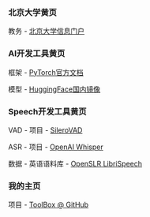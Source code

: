 ### 北京大学黄页
教务 - [北京大学信息门户](https://portal.pku.edu.cn/portal2017/#/bizCenter)

### AI开发工具黄页
框架 - [PyTorch官方文档](https://pytorch.org/docs/stable/index.html)

模型 - [HuggingFace国内镜像](https://hf-mirror.com/)

### Speech开发工具黄页
VAD - 项目 - [SileroVAD](https://github.com/snakers4/silero-vad)

ASR - 项目 - [OpenAI Whisper](https://github.com/ZhaZhaFon/whisper-run)

数据 - 英语语料库 - [OpenSLR LibriSpeech](https://www.openslr.org/12/)

### 我的主页
项目 - [ToolBox @ GitHub](https://github.com/ZhaZhaFon/toolbox)


